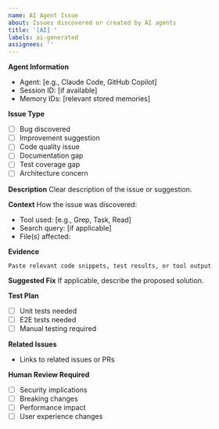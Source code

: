 ```yaml
---
name: AI Agent Issue
about: Issues discovered or created by AI agents
title: '[AI] '
labels: ai-generated
assignees: ''
---
```


**Agent Information**

- Agent: [e.g., Claude Code, GitHub Copilot]
- Session ID: [if available]
- Memory IDs: [relevant stored memories]

**Issue Type**

- [ ] Bug discovered
- [ ] Improvement suggestion
- [ ] Code quality issue
- [ ] Documentation gap
- [ ] Test coverage gap
- [ ] Architecture concern

**Description**
Clear description of the issue or suggestion.

**Context**
How the issue was discovered:

- Tool used: [e.g., Grep, Task, Read]
- Search query: [if applicable]
- File(s) affected:

**Evidence**

```
Paste relevant code snippets, test results, or tool output
```

**Suggested Fix**
If applicable, describe the proposed solution.

**Test Plan**

- [ ] Unit tests needed
- [ ] E2E tests needed
- [ ] Manual testing required

**Related Issues**

- Links to related issues or PRs

**Human Review Required**

- [ ] Security implications
- [ ] Breaking changes
- [ ] Performance impact
- [ ] User experience changes
